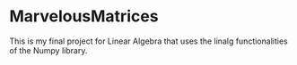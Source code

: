 # MarvelousMatrices
This is my final project for Linear Algebra that uses the linalg functionalities of the Numpy library.
